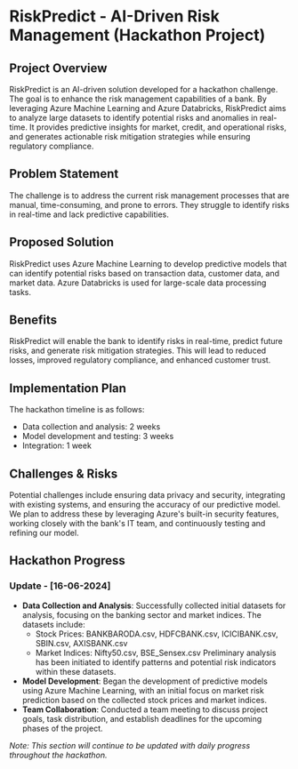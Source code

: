 # RiskPredict - AI-Driven Risk Management (Hackathon Project)

## Project Overview
RiskPredict is an AI-driven solution developed for a hackathon challenge. The goal is to enhance the risk management capabilities of a bank. By leveraging Azure Machine Learning and Azure Databricks, RiskPredict aims to analyze large datasets to identify potential risks and anomalies in real-time. It provides predictive insights for market, credit, and operational risks, and generates actionable risk mitigation strategies while ensuring regulatory compliance.

## Problem Statement
The challenge is to address the current risk management processes that are manual, time-consuming, and prone to errors. They struggle to identify risks in real-time and lack predictive capabilities.

## Proposed Solution
RiskPredict uses Azure Machine Learning to develop predictive models that can identify potential risks based on transaction data, customer data, and market data. Azure Databricks is used for large-scale data processing tasks.

## Benefits
RiskPredict will enable the bank to identify risks in real-time, predict future risks, and generate risk mitigation strategies. This will lead to reduced losses, improved regulatory compliance, and enhanced customer trust.

## Implementation Plan
The hackathon timeline is as follows:
- Data collection and analysis: 2 weeks
- Model development and testing: 3 weeks
- Integration: 1 week

## Challenges & Risks
Potential challenges include ensuring data privacy and security, integrating with existing systems, and ensuring the accuracy of our predictive model. We plan to address these by leveraging Azure's built-in security features, working closely with the bank's IT team, and continuously testing and refining our model.

## Hackathon Progress

### Update - [16-06-2024]

- **Data Collection and Analysis**: Successfully collected initial datasets for analysis, focusing on the banking sector and market indices. The datasets include:
  - Stock Prices: BANKBARODA.csv, HDFCBANK.csv, ICICIBANK.csv, SBIN.csv, AXISBANK.csv
  - Market Indices: Nifty50.csv, BSE_Sensex.csv
  Preliminary analysis has been initiated to identify patterns and potential risk indicators within these datasets.
- **Model Development**: Began the development of predictive models using Azure Machine Learning, with an initial focus on market risk prediction based on the collected stock prices and market indices.
- **Team Collaboration**: Conducted a team meeting to discuss project goals, task distribution, and establish deadlines for the upcoming phases of the project.

*Note: This section will continue to be updated with daily progress throughout the hackathon.*
